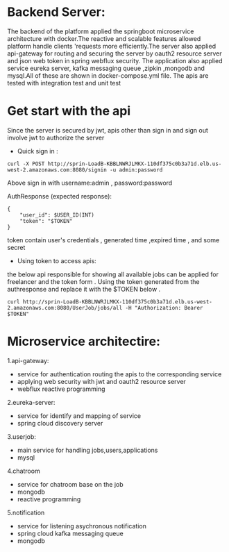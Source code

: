 # Backend Server:
The backend of the platform applied the springboot microservice architecture with docker.The reactive and scalable features allowed platform handle clients 'requests 
more efficiently.The server also applied api-gateway for routing and securing the server by oauth2 resource server and json web token in spring webflux security.
The application also applied service eureka server, kafka messaging queue ,zipkin ,mongodb and mysql.All of these are shown in docker-compose.yml file.
The apis are tested with integration test and unit test


# Get start with the api
Since the server is secured by jwt, apis other than sign in and sign out involve jwt to authorize the server

- Quick sign in   :
```
curl -X POST http://sprin-LoadB-KBBLNWRJLMKX-110df375c0b3a71d.elb.us-west-2.amazonaws.com:8080/signin -u admin:password
```
Above sign in with username:admin , password:password

AuthResponse (expected response):
```
{
    "user_id": $USER_ID(INT)
    "token": "$TOKEN"
}
```
token contain user's credentials , generated time ,expired time , and some secret


- Using token to access apis:

the below api responsible for showing all available jobs can be applied for freelancer and the token form .
Using the token generated from the authresponse and replace it with the $TOKEN below .
```
curl http://sprin-LoadB-KBBLNWRJLMKX-110df375c0b3a71d.elb.us-west-2.amazonaws.com:8080/UserJob/jobs/all -H "Authorization: Bearer $TOKEN"

``` 



# Microservice architectire:
1.api-gateway:
- service for authentication routing the apis to the corresponding service
- applying web security with jwt and oauth2 resource server
- webflux reactive programming

2.eureka-server:
- service for identify and mapping of service
- spring cloud discovery server

3.userjob:
- main service for handling jobs,users,applications
- mysql

4.chatroom
- service for chatroom base on the job
- mongodb
- reactive programming

5.notification
- service for listening asychronous notification
- spring cloud kafka messaging queue
- mongodb
